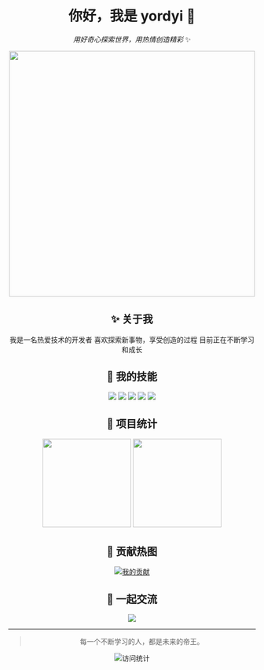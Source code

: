 <div align="center">

# 你好，我是 yordyi 👋

_用好奇心探索世界，用热情创造精彩_ ✨

<img src="https://quotes-github-readme.vercel.app/api?type=horizontal&theme=light" width="500" />

## ✨ 关于我

我是一名热爱技术的开发者
喜欢探索新事物，享受创造的过程
目前正在不断学习和成长

## 🌱 我的技能

<div>
  <img src="https://img.shields.io/badge/-Python-3776AB?style=flat-square&logo=Python&logoColor=white" />
  <img src="https://img.shields.io/badge/-JavaScript-F7DF1E?style=flat-square&logo=javascript&logoColor=black" />
  <img src="https://img.shields.io/badge/-HTML5-E34F26?style=flat-square&logo=html5&logoColor=white" />
  <img src="https://img.shields.io/badge/-CSS3-1572B6?style=flat-square&logo=css3&logoColor=white" />
  <img src="https://img.shields.io/badge/-Git-F05032?style=flat-square&logo=git&logoColor=white" />
</div>

## 🌟 项目统计

<div>
  <img height="180em" src="https://github-readme-stats.vercel.app/api?username=yordyi&show_icons=true&theme=vue&include_all_commits=true&count_private=true"/>
  <img height="180em" src="https://github-readme-stats.vercel.app/api/top-langs/?username=yordyi&layout=compact&langs_count=8&theme=vue"/>
</div>

## 🎯 贡献热图

[![我的贡献](https://github-readme-activity-graph.vercel.app/graph?username=yordyi&theme=vue&hide_border=true)](https://github.com/yordyi/github-readme-activity-graph)

## 💬 一起交流

<div>
  <img src="https://img.shields.io/badge/GitHub-yordyi-181717?style=for-the-badge&logo=github" />
</div>

---

> 每一个不断学习的人，都是未来的帝王。

<img src="https://komarev.com/ghpvc/?username=yordyi&color=brightgreen" alt="访问统计" />

</div>
